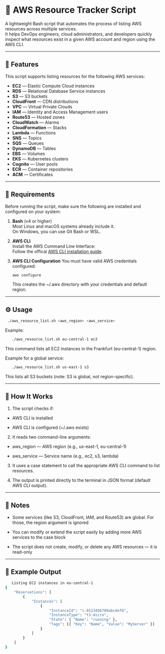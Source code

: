 # 🧭 AWS Resource Tracker Script

A lightweight Bash script that automates the process of listing AWS resources across multiple services.  
It helps DevOps engineers, cloud administrators, and developers quickly inspect what resources exist in a given AWS account and region using the AWS CLI.

---

## 🚀 Features

This script supports listing resources for the following AWS services:

- **EC2** — Elastic Compute Cloud instances  
- **RDS** — Relational Database Service instances  
- **S3** — S3 buckets  
- **CloudFront** — CDN distributions  
- **VPC** — Virtual Private Clouds  
- **IAM** — Identity and Access Management users  
- **Route53** — Hosted zones  
- **CloudWatch** — Alarms  
- **CloudFormation** — Stacks  
- **Lambda** — Functions  
- **SNS** — Topics  
- **SQS** — Queues  
- **DynamoDB** — Tables  
- **EBS** — Volumes  
- **EKS** — Kubernetes clusters  
- **Cognito** — User pools  
- **ECR** — Container repositories  
- **ACM** — Certificates  

---

## 🧱 Requirements

Before running the script, make sure the following are installed and configured on your system:

1. **Bash** (v4 or higher)  
   Most Linux and macOS systems already include it.  
   On Windows, you can use Git Bash or WSL.

2. **AWS CLI**  
   Install the AWS Command Line Interface:  
   Follow the offical [AWS CLI installation guide](https://docs.aws.amazon.com/cli/latest/userguide/getting-started-install.html).
3. **AWS CLI Configuration**
   You must have valid AWS credentials configured:
   ```bash
   aws configure
   ```
   This creates the ~/.aws directory with your credentials and default region.

---

## ⚙️ Usage

  ```bash
   ./aws_resource_list.sh <aws_region> <aws_service>
   ```
Example:
```bash
   ./aws_resource_list.sh eu-central-1 ec2
   ```
This command lists all EC2 instances in the Frankfurt (eu-central-1) region.

Example for a global service:
```bash
   ./aws_resource_list.sh us-east-1 s3
   ```
This lists all S3 buckets (note: S3 is global, not region-specific).

---

## 🧩 How It Works

1. The script checks if:

- AWS CLI is installed

- AWS CLI is configured (~/.aws exists)

2. It reads two command-line arguments:

- aws_region — AWS region (e.g., us-east-1, eu-central-1)

- aws_service — Service name (e.g., ec2, s3, lambda)

3. It uses a case statement to call the appropriate AWS CLI command to list resources.

4. The output is printed directly to the terminal in JSON format (default AWS CLI output).

---

## 🧠 Notes

- Some services (like S3, CloudFront, IAM, and Route53) are global. For those, the region argument is ignored

- You can modify or extend the script easily by adding more AWS services to the case block

- The script does not create, modify, or delete any AWS resources — it is read-only

---

## 🧰 Example Output

```bash
   Listing EC2 instances in eu-central-1
{
    "Reservations": [
        {
            "Instances": [
                {
                    "InstanceId": "i-0123456789abcdef0",
                    "InstanceType": "t3.micro",
                    "State": { "Name": "running" },
                    "Tags": [{ "Key": "Name", "Value": "MyServer" }]
                }
            ]
        }
    ]
}
   ```
